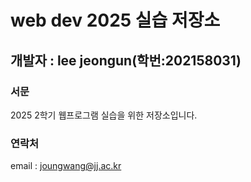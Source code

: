 # web dev 2025 실습 저장소
## 개발자 : lee jeongun(학번:202158031)
### 서문
2025 2학기
웹프로그램 실습을 위한 저장소입니다.

### 연락처 
 email : joungwang@jj.ac.kr